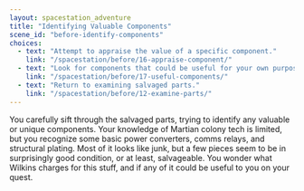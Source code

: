 ```yaml
---
layout: spacestation_adventure
title: "Identifying Valuable Components"
scene_id: "before-identify-components"
choices:
  - text: "Attempt to appraise the value of a specific component."
    link: "/spacestation/before/16-appraise-component/"
  - text: "Look for components that could be useful for your own purposes."
    link: "/spacestation/before/17-useful-components/"
  - text: "Return to examining salvaged parts."
    link: "/spacestation/before/12-examine-parts/"
---
```


You carefully sift through the salvaged parts, trying to identify any valuable or unique components. Your knowledge of Martian colony tech is limited, but you recognize some basic power converters, comms relays, and structural plating. Most of it looks like junk, but a few pieces seem to be in surprisingly good condition, or at least, salvageable. You wonder what Wilkins charges for this stuff, and if any of it could be useful to you on your quest.
